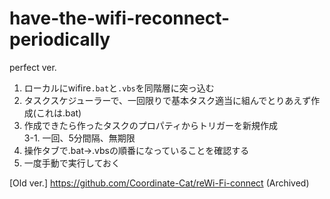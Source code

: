 # have-the-wifi-reconnect-periodically
perfect ver.

1. ローカルにwifire`.bat`と`.vbs`を同階層に突っ込む
2. タスクスケジューラーで、一回限りで基本タスク適当に組んでとりあえず作成(これは.bat)
3. 作成できたら作ったタスクのプロパティからトリガーを新規作成  
  3-1. 一回、5分間隔、無期限
4. 操作タブで.bat->.vbsの順番になっていることを確認する
5. 一度手動で実行しておく

[Old ver.] https://github.com/Coordinate-Cat/reWi-Fi-connect
(Archived)
